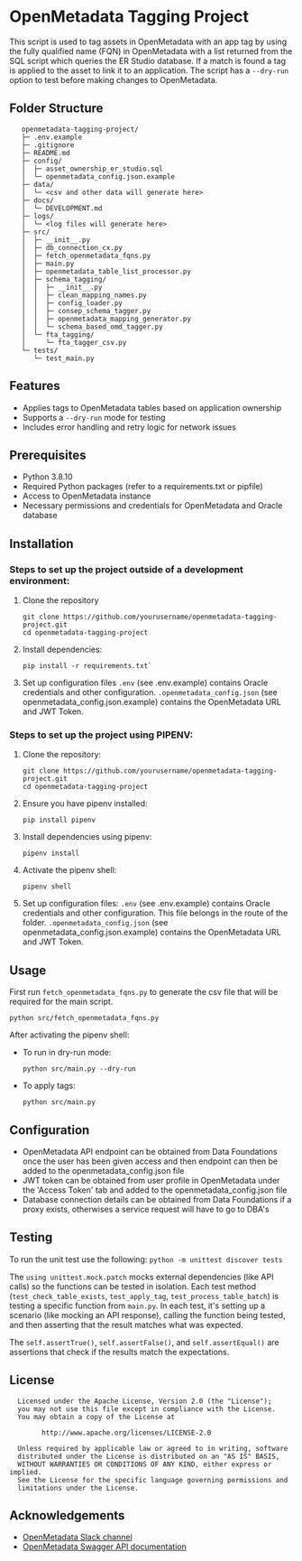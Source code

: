 # OpenMetadata Tagging Project

This script is used to tag assets in OpenMetadata with an app tag by using the fully qualified name (FQN) in OpenMetadata with a list returned from the SQL script which queries the ER Studio database. If a match is found a tag is applied to the asset to link it to an application. The script has a `--dry-run` option to test before making changes to OpenMetadata.

## Folder Structure
```
   openmetadata-tagging-project/
   ├─ .env.example
   ├─ .gitignore
   ├─ README.md
   ├─ config/
   │  ├─ asset_ownership_er_studio.sql
   │  └─ openmetadata_config.json.example
   ├─ data/
   │  └─ <csv and other data will generate here>
   ├─ docs/
   │  └─ DEVELOPMENT.md
   ├─ logs/
   │  └─ <log files will generate here>
   ├─ src/
   │  ├─ __init__.py
   │  ├─ db_connection_cx.py
   │  ├─ fetch_openmetadata_fqns.py
   │  ├─ main.py
   │  ├─ openmetadata_table_list_processor.py
   │  ├─ schema_tagging/
   │  │  ├─ __init__.py
   │  │  ├─ clean_mapping_names.py
   │  │  ├─ config_loader.py
   │  │  ├─ consep_schema_tagger.py   
   │  │  ├─ openmetadata_mapping_generator.py
   │  │  └─ schema_based_omd_tagger.py
   │  └─ fta_tagging/
   │     └─ fta_tagger_csv.py
   └─ tests/
      └─ test_main.py
```

## Features

- Applies tags to OpenMetadata tables based on application ownership
- Supports a `--dry-run` mode for testing
- Includes error handling and retry logic for network issues

## Prerequisites

- Python 3.8.10
- Required Python packages (refer to a requirements.txt or pipfile)
- Access to OpenMetadata instance
- Necessary permissions and credentials for OpenMetadata and Oracle database

## Installation

### Steps to set up the project outside of a development environment:

1. Clone the repository
   ```
   git clone https://github.com/yourusername/openmetadata-tagging-project.git
   cd openmetadata-tagging-project
   ```

2. Install dependencies:
   ```
   pip install -r requirements.txt`
   ```

3. Set up configuration files
    `.env` (see .env.example) contains Oracle credentials and other configuration.
    `.openmetadata_config.json` (see openmetadata_config.json.example) contains the OpenMetadata URL and JWT Token.


### Steps to set up the project using PIPENV:

1. Clone the repository:
   ```
   git clone https://github.com/yourusername/openmetadata-tagging-project.git
   cd openmetadata-tagging-project
   ```

2. Ensure you have pipenv installed:
   ```
   pip install pipenv
   ```

3. Install dependencies using pipenv:
   ```
   pipenv install
   ```

4. Activate the pipenv shell:
   ```
   pipenv shell
   ```

5. Set up configuration files:
    `.env` (see .env.example) contains Oracle credentials and other configuration. This file belongs in the route of the folder.
    `.openmetadata_config.json` (see openmetadata_config.json.example) contains the OpenMetadata URL and JWT Token.

## Usage

First run `fetch_openmetadata_fqns.py` to generate the csv file that will be required for the main script.

```
python src/fetch_openmetadata_fqns.py
```

After activating the pipenv shell:

- To run in dry-run mode:
  ```
  python src/main.py --dry-run
  ```

- To apply tags:
  ```
  python src/main.py
  ```

## Configuration

- OpenMetadata API endpoint can be obtained from Data Foundations once the user has been given access and then endpoint can then be added to the openmetadata_config.json file
- JWT token can be obtained from user profile in OpenMetadata under the 'Access Token' tab and added to the openmetadata_config.json file
- Database connection details can be obtained from Data Foundations if a proxy exists, otherwises a service request will have to go to DBA's

## Testing

To run the unit test use the following:
    ```
    python -m unittest discover tests
    ```

The `using unittest.mock.patch` mocks external dependencies (like API calls) so the functions can be tested in isolation.
Each test method (`test_check_table_exists`, `test_apply_tag`, `test_process_table_batch`) is testing a specific function from `main.py`.
In each test, it's setting up a scenario (like mocking an API response), calling the function being tested, and then asserting that the result matches what was expected.

The `self.assertTrue()`, `self.assertFalse()`, and `self.assertEqual()` are assertions that check if the results match the expectations.

## License

      Licensed under the Apache License, Version 2.0 (the "License");
      you may not use this file except in compliance with the License.
      You may obtain a copy of the License at

            http://www.apache.org/licenses/LICENSE-2.0

      Unless required by applicable law or agreed to in writing, software
      distributed under the License is distributed on an "AS IS" BASIS,
      WITHOUT WARRANTIES OR CONDITIONS OF ANY KIND, either express or implied.
      See the License for the specific language governing permissions and
      limitations under the License.

## Acknowledgements

- [OpenMetadata Slack channel](https://openmetadata.slack.com/archives/C02B6955S4S)
- [OpenMetadata Swagger API documentation](https://docs.open-metadata.org/swagger.html)